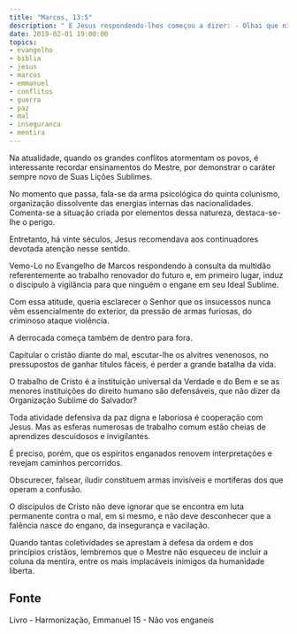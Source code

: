 ```yaml
---
title: "Marcos, 13:5"
description: " E Jesus respondendo-lhes começou a dizer: - Olhai que ninguém vos engane."
date: 2019-02-01 19:00:00
topics: 
- evangelho
- biblia
- jesus
- marcos
- emmanuel
- conflitos
- guerra
- paz 
- mal
- inseguranca
- mentira
---
```


Na atualidade, quando os grandes conflitos atormentam os
povos, é interessante recordar ensinamentos do Mestre, por
demonstrar o caráter sempre novo de Suas Lições Sublimes.

No momento que passa, fala-se da arma psicológica do quinta colunismo,
organização dissolvente das energias internas das nacionalidades. Comenta-se a
situação criada por elementos dessa natureza, destaca-se-lhe o perigo.

Entretanto, há vinte séculos, Jesus recomendava aos
continuadores devotada atenção nesse sentido.

Vemo-Lo no Evangelho de Marcos respondendo à consulta da
multidão referentemente ao trabalho renovador do futuro e, em
primeiro lugar, induz o discípulo à vigilância para que ninguém o
engane em seu Ideal Sublime.

Com essa atitude, queria esclarecer o Senhor que os insucessos
nunca vêm essencialmente do exterior, da pressão de armas furiosas,
do criminoso ataque violência.

A derrocada começa também de dentro para fora.

Capitular o cristão diante do mal, escutar-lhe os alvitres
venenosos, no pressupostos de ganhar títulos fáceis, é perder a grande
batalha da vida.

O trabalho de Cristo é a instituição universal da Verdade e do
Bem e se as menores instituições do direito humano são defensáveis,
que não dizer da Organização Sublime do Salvador?

Toda atividade defensiva da paz digna e laboriosa é cooperação
com Jesus. Mas as esferas numerosas de trabalho comum estão cheias
de aprendizes descuidosos e invigilantes.

É preciso, porém, que os espíritos enganados renovem
interpretações e revejam caminhos percorridos.

Obscurecer, falsear, iludir constituem armas invisíveis e
mortíferas dos que operam a confusão.

O discípulos de Cristo não deve ignorar que se encontra em luta
permanente contra o mal, em si mesmo, e não deve desconhecer que a
falência nasce do engano, da insegurança e vacilação.

Quando tantas coletividades se aprestam à defesa da ordem e
dos princípios cristãos, lembremos que o Mestre não esqueceu de
incluir a coluna da mentira, entre os mais implacáveis inimigos da
humanidade liberta.


## Fonte
Livro - Harmonização, Emmanuel
15 - Não vos enganeis
